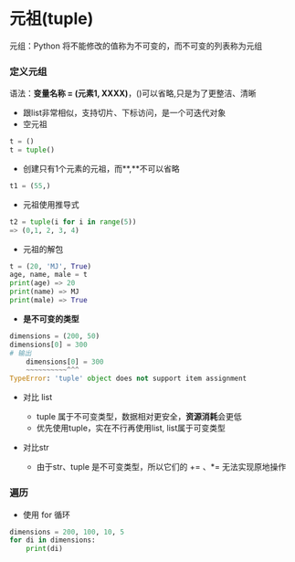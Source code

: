 # 元祖(tuple)

元组：Python 将不能修改的值称为不可变的，而不可变的列表称为元组

### 定义元组

语法：**变量名称 = (元素1, XXXX)**，()可以省略,只是为了更整洁、清晰

* 跟list非常相似，支持切片、下标访问，是一个可迭代对象
* 空元祖

```python
t = ()
t = tuple()
```

* 创建只有1个元素的元祖，而**,**不可以省略

```python
t1 = (55,)
```

* 元祖使用推导式

```python
t2 = tuple(i for i in range(5))
=> (0,1, 2, 3, 4)
```

* 元祖的解包

```python
t = (20, 'MJ', True)
age, name, male = t
print(age) => 20
print(name) => MJ
print(male) => True
```

* **是不可变的类型**

```python
dimensions = (200, 50)
dimensions[0] = 300
# 输出
    dimensions[0] = 300
    ~~~~~~~~~~^^^
TypeError: 'tuple' object does not support item assignment
```

* 对比 list
  * tuple 属于不可变类型，数据相对更安全，**资源消耗**会更低
  * 优先使用tuple，实在不行再使用list, list属于可变类型

* 对比str
  * 由于str、tuple 是不可变类型，所以它们的 += 、*= 无法实现原地操作

### 遍历

* 使用 for 循环

```python
dimensions = 200, 100, 10, 5
for di in dimensions:
    print(di)
```
